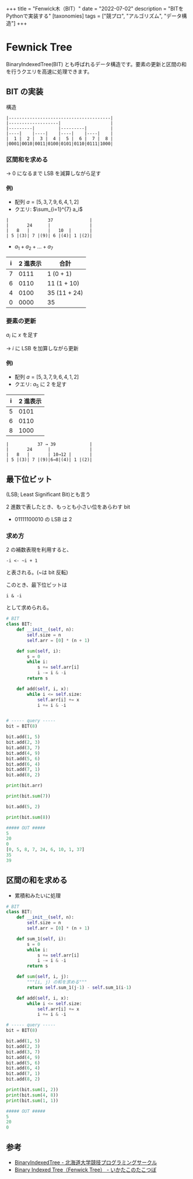 +++
title = "Fenwick木（BIT）"
date = "2022-07-02"
description = "BITをPythonで実装する"
[taxonomies]
tags = ["競プロ", "アルゴリズム", "データ構造"]
+++

# Fewnick Tree

BinaryIndexedTree(BIT) とも呼ばれるデータ構造です。要素の更新と区間の和を行うクエリを高速に処理できます。

## BIT の実装

構造

```
|---------------------------------------|
|-------------------|                   |
|---------|         |---------|         |
|----|    |----|    |----|    |----|    |
|  1 |  2 |  3 |  4 |  5 |  6 |  7 |  8 |
|0001|0010|0011|0100|0101|0110|0111|1000|
```

### 区間和を求める

$\rightarrow$ 0 になるまで LSB を減算しながら足す

#### 例)

- 配列 $a = [5, 3, 7, 9, 6, 4, 1, 2]$
- クエリ: $\sum_{i=1}^{7} a_i$

```
|               37              |
|       24      |               |
|   8   |       |   10  |       |
| 5 |(3)| 7 |(9)| 6 |(4)| 1 |(2)|
```

- $a_1 + a_2 + \dots + a_7$

| i   | 2 進表示 | 合計         |
| --- | -------- | ------------ |
| 7   | 0111     | 1 (0 + 1)    |
| 6   | 0110     | 11 (1 + 10)  |
| 4   | 0100     | 35 (11 + 24) |
| 0   | 0000     | 35           |

### 要素の更新

$a_i$ に $x$ を足す

$\rightarrow$ $i$ に LSB を加算しながら更新

#### 例)

- 配列 $a = [5, 3, 7, 9, 6, 4, 1, 2]$
- クエリ: $a_5$ に $2$ を足す

| i   | 2 進表示 |
| --- | -------- |
| 5   | 0101     |
| 6   | 0110     |
| 8   | 1000     |

```
|           37 → 39             |
|       24      |               |
|   8   |       | 10→12 |       |
| 5 |(3)| 7 |(9)|6→8|(4)| 1 |(2)|
```

## 最下位ビット

(LSB; Least Significant Bit)とも言う

2 進数で表したとき、もっとも小さい位をあらわす bit

- $01111100010$ の LSB は 2

### 求め方

2 の補数表現を利用すると、

```
-i <- ~i + 1
```

と表される。(~は bit 反転)

このとき、最下位ビットは

```
i & -i
```

として求められる。

```python
# BIT
class BIT:
    def __init__(self, n):
        self.size = n
        self.arr = [0] * (n + 1)

    def sum(self, i):
        s = 0
        while i:
            s += self.arr[i]
            i -= i & -i
        return s

    def add(self, i, x):
        while i <= self.size:
            self.arr[i] += x
            i += i & -i


# ----- query -----
bit = BIT(8)

bit.add(1, 5)
bit.add(2, 3)
bit.add(3, 7)
bit.add(4, 9)
bit.add(5, 6)
bit.add(6, 4)
bit.add(7, 1)
bit.add(8, 2)

print(bit.arr)

print(bit.sum(7))

bit.add(5, 2)

print(bit.sum(8))

##### OUT #####
5
20
0
[0, 5, 8, 7, 24, 6, 10, 1, 37]
35
39
```

## 区間の和を求める

- 累積和みたいに処理

```python
# BIT
class BIT:
    def __init__(self, n):
        self.size = n
        self.arr = [0] * (n + 1)

    def sum_1(self, i):
        s = 0
        while i:
            s += self.arr[i]
            i -= i & -i
        return s

    def sum(self, i, j):
        """[i, j) の和を求める"""
        return self.sum_1(j-1) - self.sum_1(i-1)

    def add(self, i, x):
        while i <= self.size:
            self.arr[i] += x
            i += i & -i

# ----- query -----
bit = BIT(8)

bit.add(1, 5)
bit.add(2, 3)
bit.add(3, 7)
bit.add(4, 9)
bit.add(5, 6)
bit.add(6, 4)
bit.add(7, 1)
bit.add(8, 2)

print(bit.sum(1, 2))
print(bit.sum(4, 8))
print(bit.sum(1, 1))

##### OUT #####
5
20
0
```

## 参考

- [BinaryIndexedTree - 北海道大学競技プログラミングサークル](https://www.slideshare.net/hcpc_hokudai/binary-indexed-tree)
- [Binary Indexed Tree（Fenwick Tree） - いかたこのたこつぼ](https://ikatakos.com/pot/programming_algorithm/data_structure/binary_indexed_tree)

